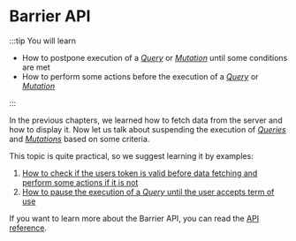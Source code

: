 # Barrier API

:::tip You will learn

- How to postpone execution of a [_Query_](/api/primitives/query) or [_Mutation_](/api/primitives/mutation) until some conditions are met
- How to perform some actions before the execution of a [_Query_](/api/primitives/query) or [_Mutation_](/api/primitives/mutation)

:::

In the previous chapters, we learned how to fetch data from the server and how to display it. Now let us talk about suspending the execution of [_Queries_](/api/primitives/query) and [_Mutations_](/api/primitives/mutation) based on some criteria.

This topic is quite practical, so we suggest learning it by examples:

1. [How to check if the users token is valid before data fetching and perform some actions if it is not](/recipes/auth_token)
2. [How to pause the execution of a _Query_ until the user accepts term of use](/recipes/terms_of_use)

If you want to learn more about the Barrier API, you can read the [API reference](/api/primitives/barrier).
